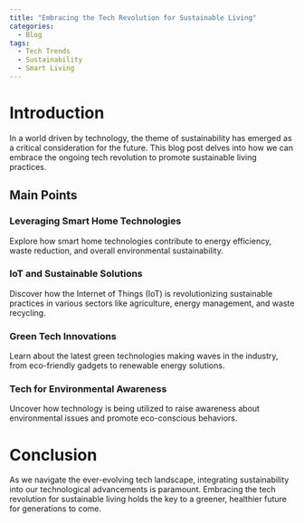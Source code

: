 ```yaml
---
title: "Embracing the Tech Revolution for Sustainable Living"
categories:
  - Blog
tags:
  - Tech Trends
  - Sustainability
  - Smart Living
---
```


# Introduction
In a world driven by technology, the theme of sustainability has emerged as a critical consideration for the future. This blog post delves into how we can embrace the ongoing tech revolution to promote sustainable living practices.

## Main Points
### Leveraging Smart Home Technologies
Explore how smart home technologies contribute to energy efficiency, waste reduction, and overall environmental sustainability.

### IoT and Sustainable Solutions
Discover how the Internet of Things (IoT) is revolutionizing sustainable practices in various sectors like agriculture, energy management, and waste recycling.

### Green Tech Innovations
Learn about the latest green technologies making waves in the industry, from eco-friendly gadgets to renewable energy solutions.

### Tech for Environmental Awareness
Uncover how technology is being utilized to raise awareness about environmental issues and promote eco-conscious behaviors.

# Conclusion
As we navigate the ever-evolving tech landscape, integrating sustainability into our technological advancements is paramount. Embracing the tech revolution for sustainable living holds the key to a greener, healthier future for generations to come.